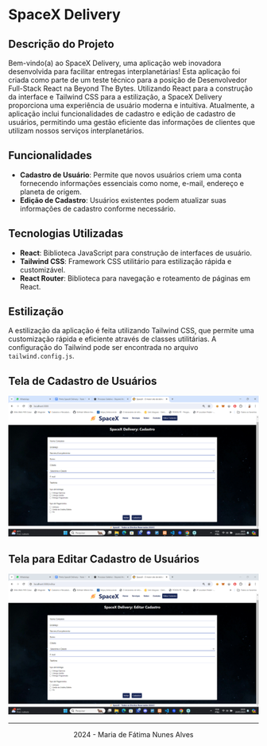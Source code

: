 # SpaceX Delivery

## Descrição do Projeto

Bem-vindo(a) ao SpaceX Delivery, uma aplicação web inovadora desenvolvida para facilitar entregas interplanetárias! Esta aplicação foi criada como parte de um teste técnico para a posição de Desenvolvedor Full-Stack React na Beyond The Bytes. Utilizando React para a construção da interface e Tailwind CSS para a estilização, a SpaceX Delivery proporciona uma experiência de usuário moderna e intuitiva. Atualmente, a aplicação inclui funcionalidades de cadastro e edição de cadastro de usuários, permitindo uma gestão eficiente das informações de clientes que utilizam nossos serviços interplanetários.

## Funcionalidades

- **Cadastro de Usuário**: Permite que novos usuários criem uma conta fornecendo informações essenciais como nome, e-mail, endereço e planeta de origem.
- **Edição de Cadastro**: Usuários existentes podem atualizar suas informações de cadastro conforme necessário.

## Tecnologias Utilizadas

- **React**: Biblioteca JavaScript para construção de interfaces de usuário.
- **Tailwind CSS**: Framework CSS utilitário para estilização rápida e customizável.
- **React Router**: Biblioteca para navegação e roteamento de páginas em React.

## Estilização

A estilização da aplicação é feita utilizando Tailwind CSS, que permite uma customização rápida e eficiente através de classes utilitárias. A configuração do Tailwind pode ser encontrada no arquivo `tailwind.config.js`.

## Tela de Cadastro de Usuários 

<img src="public/tela-cadastro-spacex-delivery.png" alt="Tela de Cadastro SpaceX Delivery">

## Tela para Editar Cadastro de Usuários

<img src="public/tela-editar-cadastro-spacex-delivery.png" alt="Tela de Editar Cadastro SpaceX Delivery">

<hr>
<p align="center">2024 - Maria de Fátima Nunes Alves</p>
